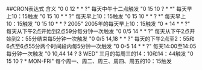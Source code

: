 



##CRON表达式 含义
    "0 0 12 * * ?"      每天中午十二点触发
    "0 15 10 ? * *"    每天早上10：15触发
    "0 15 10 * * ?"    每天早上10：15触发
    "0 15 10 * * ? *"   每天早上10：15触发
    "0 15 10 * * ? 2005"    2005年的每天早上10：15触发
    “0 * 14 * * ?"    每天从下午2点开始到2点59分每分钟一次触发
    "0 0/5 14 * * ?"    每天从下午2点开始到2：55分结束每5分钟一次触发
    "0 0/5 14,18 * * ?"     每天的下午2点至2：55和6点至6点55分两个时间段内每5分钟一次触发
    "0 0-5 14 * * ?"    每天14:00至14:05每分钟一次触发
    "0 10,44 14 ? 3 WED"    三月的每周三的14：10和14：44触发
    "0 15 10 ? * MON-FRI"   每个周一、周二、周三、周四、周五的10：15触发
    